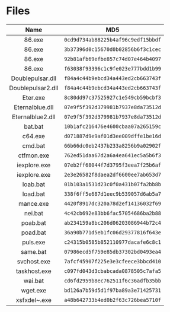 # Files


|Name   | MD5                                                          |
|:--------:|-----------------------------------------------------------------|
|86.exe|`0cd9d734ab88225b4af96c9edf15bbdf`|
|86.exe|`3b37396d0c15670d0b02856b6f3c1cec`|
|86.exe|`92b81afb69efbe857c74d07e464b4097`|
|86.exe|`f63038f93396c1c9fe023e777bdd1b99`|
|Doublepulsar.dll|`f84a4c44b9ebcd34a443ed2cb663743f`|
|Doublepulsar2.dll|`f84a4c44b9ebcd34a443ed2cb663743f`|
|Eter.exe|`8c80dd97c37525927c1e549cb59bcbf3`|
|Eternalblue.dll|`07e9f5f392d379981b7937e8da73512d`|
|Eternalblue2.dll|`07e9f5f392d379981b7937e8da73512d`|
|bat.bat|`10b1afc216476e4600cbaa07a265159c`|
|c64.exe|`d071887d9e9af01d3ee009dffe1be16d`|
|cmd.bat|`66b66dc0eb2437b233a8256b9a02902f`|
|ctfmon.exe|`762ed51daa67d2a6a4ea641ec5a5b6f3`|
|iexplore.exe|`07eb2ff68044f7d3795f3eea7f25b6af`|
|iexplore.exe|`2e3e26582f8daea2df6600ee7ab653d7`|
|loab.bat|`01b103a1531d23c0f0a431b07fa2bb8b`|
|load.bat|`338f6ff5e687d1eec9b539057d6ab5a7`|
|mance.exe|`4420f8917dc320a78d2ef14136032f69`|
|nei.bat|`4c42cb692e83bb6fac57054686ba2b88`|
|poab.bat|`ab234159a8bc206d06203086944b72c4`|
|poad.bat|`36a90b771d5eb1fc06d29377816f643e`|
|puls.exe|`c24315b0585b852110977dacafe6c8c1`|
|same.bat|`07986ecd5f759e85db37302bd0493ea4`|
|svchost.exe|`7afcf45907f225e3e3cfeece3bbcd410`|
|taskhost.exe|`c097fd043d3cbabcada0878505c7afa5`|
|wai.bat|`cd6fd2959b8ec762511f6c36adfb35bb`|
|wget.exe|`bd126a7b59d5d1f97ba89a3e71425731`|
|xsfxdel~.exe|`a48b642733b4ed0b2f63c726bea5710f`|